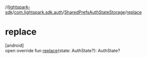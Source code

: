 //[lightspark-sdk](../../../index.md)/[com.lightspark.sdk.auth](../index.md)/[SharedPrefsAuthStateStorage](index.md)/[replace](replace.md)

# replace

[android]\
open override fun [replace](replace.md)(state: AuthState?): AuthState?
